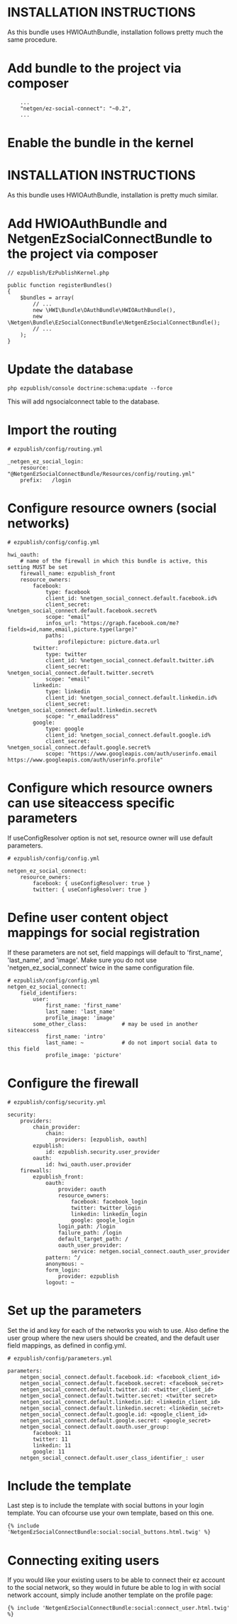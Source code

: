 # INSTALLATION INSTRUCTIONS

As this bundle uses HWIOAuthBundle, installation follows pretty much the same procedure.

# Add bundle to the project via composer
```
    ...
    "netgen/ez-social-connect": "~0.2",
    ...
```

# Enable the bundle in the kernel
# INSTALLATION INSTRUCTIONS

As this bundle uses HWIOAuthBundle, installation is pretty much similar.

# Add HWIOAuthBundle and NetgenEzSocialConnectBundle to the project via composer
```
// ezpublish/EzPublishKernel.php

public function registerBundles()
{
    $bundles = array(
        // ...
        new \HWI\Bundle\OAuthBundle\HWIOAuthBundle(),
        new \Netgen\Bundle\EzSocialConnectBundle\NetgenEzSocialConnectBundle();
        // ...
    );
}
```

# Update the database
```
php ezpublish/console doctrine:schema:update --force
```
This will add ngsocialconnect table to the database.

# Import the routing
```
# ezpublish/config/routing.yml

_netgen_ez_social_login:
    resource: "@NetgenEzSocialConnectBundle/Resources/config/routing.yml"
    prefix:   /login
```

# Configure resource owners (social networks)
```
# ezpublish/config/config.yml

hwi_oauth:
    # name of the firewall in which this bundle is active, this setting MUST be set
    firewall_name: ezpublish_front
    resource_owners:
        facebook:
            type: facebook
            client_id: %netgen_social_connect.default.facebook.id%
            client_secret: %netgen_social_connect.default.facebook.secret%
            scope: "email"
            infos_url: "https://graph.facebook.com/me?fields=id,name,email,picture.type(large)"
            paths:
                profilepicture: picture.data.url
        twitter:
            type: twitter
            client_id: %netgen_social_connect.default.twitter.id%
            client_secret: %netgen_social_connect.default.twitter.secret%
            scope: "email"
        linkedin:
            type: linkedin
            client_id: %netgen_social_connect.default.linkedin.id%
            client_secret: %netgen_social_connect.default.linkedin.secret%
            scope: "r_emailaddress"
        google:
            type: google
            client_id: %netgen_social_connect.default.google.id%
            client_secret: %netgen_social_connect.default.google.secret%
            scope: "https://www.googleapis.com/auth/userinfo.email https://www.googleapis.com/auth/userinfo.profile"
```

# Configure which resource owners can use siteaccess specific parameters
If useConfigResolver option is not set, resource owner will use default parameters.
```
# ezpublish/config/config.yml

netgen_ez_social_connect:
    resource_owners:
        facebook: { useConfigResolver: true }
        twitter: { useConfigResolver: true }            
```            

# Define user content object mappings for social registration
If these parameters are not set, field mappings will default to 'first_name', 'last_name', and 'image'. Make sure you do not use 'netgen_ez_social_connect' twice in the same configuration file.

```
# ezpublish/config/config.yml
netgen_ez_social_connect:
    field_identifiers:
        user:
            first_name: 'first_name'
            last_name: 'last_name'
            profile_image: 'image'
        some_other_class:           # may be used in another siteaccess
            first_name: 'intro'
            last_name: ~            # do not import social data to this field
            profile_image: 'picture'
```

# Configure the firewall
```
# ezpublish/config/security.yml

security:
    providers:
        chain_provider:
            chain:
               providers: [ezpublish, oauth]
        ezpublish:
            id: ezpublish.security.user_provider
        oauth:
            id: hwi_oauth.user.provider
    firewalls:
        ezpublish_front:
            oauth:
                provider: oauth
                resource_owners:
                    facebook: facebook_login
                    twitter: twitter_login
                    linkedin: linkedin_login
                    google: google_login
                login_path: /login
                failure_path: /login
                default_target_path: /
                oauth_user_provider:
                    service: netgen.social_connect.oauth_user_provider
            pattern: ^/
            anonymous: ~
            form_login:
                provider: ezpublish
            logout: ~
```

# Set up the parameters
Set the id and key for each of the networks you wish to use.
Also define the user group where the new users should be created,
and the default user field mappings, as defined in config.yml.
```
# ezpublish/config/parameters.yml

parameters:
    netgen_social_connect.default.facebook.id: <facebook_client_id>
    netgen_social_connect.default.facebook.secret: <facebook_secret>
    netgen_social_connect.default.twitter.id: <twitter_client_id>
    netgen_social_connect.default.twitter.secret: <twitter secret>
    netgen_social_connect.default.linkedin.id: <linkedin_client_id>
    netgen_social_connect.default.linkedin.secret: <linkedin_secret>
    netgen_social_connect.default.google.id: <google_client_id>
    netgen_social_connect.default.google.secret: <google_secret>
    netgen_social_connect.default.oauth.user_group:
        facebook: 11
        twitter: 11
        linkedin: 11
        google: 11
    netgen_social_connect.default.user_class_identifier_: user
```

# Include the template
Last step is to include the template with social buttons in your login template.
You can ofcourse use your own template, based on this one.
```
{% include 'NetgenEzSocialConnectBundle:social:social_buttons.html.twig' %}
```

# Connecting exiting users
If you would like your existing users to be able to connect their ez account to the social network, so they would in future be able to log in with social network account, simply include another template on the profile page:
```
{% include 'NetgenEzSocialConnectBundle:social:connect_user.html.twig' %}
```


